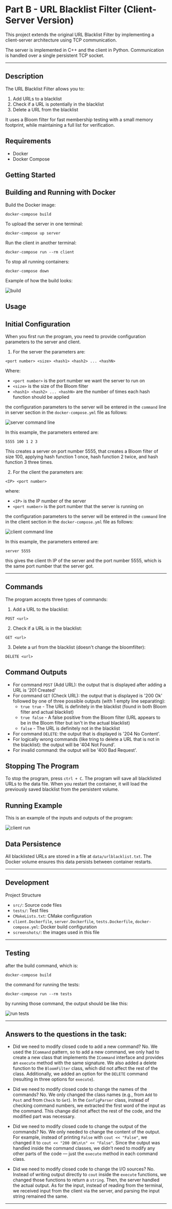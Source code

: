 # Part B - URL Blacklist Filter (Client-Server Version)
This project extends the original URL Blacklist Filter by implementing a client-server architecture using TCP communication.

The server is implemented in C++ and the client in Python. Communication is handled over a single persistent TCP socket.

---

## Description
The URL Blacklist Filter allows you to:

1. Add URLs to a blacklist
2. Check if a URL is potentially in the blacklist
3. Delete a URL from the blacklist

It uses a Bloom filter for fast membership testing with a small memory footprint, while maintaining a full list for verification.

## Requirements

- Docker
- Docker Compose

## Getting Started
## Building and Running with Docker

Build the Docker image:
```
docker-compose build
```

To upload the server in one terminal:
```
docker-compose up server
```

Run the client in another terminal:
```
docker-compose run --rm client
```

To stop all running containers:
```
docker-compose down
```
Example of how the build looks:

![build](screenshots/build.png)

## Usage
## Initial Configuration
When you first run the program, you need to provide configuration parameters to the server and client.
1. For the server the parameters are:
```
<port number> <size> <hash1> <hash2> ... <hashN>
```
Where:

- `<port number>` is the port number we want the server to run on
- `<size>` is the size of the Bloom filter
- `<hash1> <hash2> ... <hashN>` are the number of times each hash function should be applied

the configuration parameters to the server will be entered in the `command` line in server section in the `docker-compose.yml` file as follows:

![server command line](screenshots/server_command.png)

In this example, the parameters entered are:
```
5555 100 1 2 3
```
This creates a server on port number 5555, that creates a Bloom filter of size 100, applying hash function 1 once, hash function 2 twice, and hash function 3 three times.

2. For the client the parameters are:
```
<IP> <port number> 
```
where:

- `<IP>` is the IP number of the server
- `<port number>` is the port number that the server is running on

the configuration parameters to the server will be entered in the `command` line in the client section in the `docker-compose.yml` file as follows:

![client command line](screenshots/client_command.png)

In this example, the parameters entered are:
```
server 5555
```
this gives the client th IP of the server and the port number 5555, which is the same port number that the server got.

---

## Commands
The program accepts three types of commands:

1. Add a URL to the blacklist:
```
POST <url>
```

2. Check if a URL is in the blacklist:
```
GET <url>
```

3. Delete a url from the blacklist (doesn't change the bloomfilter):
```
DELETE <url>
```

## Command Outputs

- For command `POST` (Add URL): the output that is displayed after adding a URL is '201 Created'
- For command `GET` (Check URL): the output that is displayed is '200 Ok' followed by one of three possible outputs (with 1 empty line separating):
  - `true true` - The URL is definitely in the blacklist (found in both Bloom filter and actual blacklist)
  - `true false` - A false positive from the Bloom filter (URL appears to be in the Bloom filter but isn't in the actual blacklist)
  - `false` - The URL is definitely not in the blacklist
- For command `DELETE`: the output that is displayed is '204 No Content'.
- For logically wrong commands (like tring to delete a URL that is not in the blacklist): the output will be '404 Not Found'.
- For invalid command: the output will be '400 Bad Request'.

## Stopping The Program
To stop the program, press `ctrl + C`.
The program will save all blacklisted URLs to the data file. When you restart the container, it will load the previously saved blacklist from the persistent volume.

## Running Example
This is an example of the inputs and outputs of the program:

![client run](screenshots/running_client.png)


## Data Persistence
All blacklisted URLs are stored in a file at `data/urlblacklist.txt`. The Docker volume ensures this data persists between container restarts.

---

## Development
Project Structure

- `src/`: Source code files
- `tests/`: Test files
- `CMakeLists.txt`: CMake configuration
- `client.Dockerfile`, `server.Dockerfile`, `tests.Dockerfile`, `docker-compose.yml`: Docker build configuration
- `screenshots/`: the images used in this file

---

## Testing
after the build command, which is:
```
docker-compose build
```

the command for running the tests:
```
docker-compose run --rm tests
```

by running those command, the output should be like this:

![run tests](screenshots/running_tests.png)

---

## Answers to the questions in the task:
- Did we need to modify closed code to add a new command?
No. We used the `ICommand` pattern, so to add a new command, we only had to create a new class that implements the `ICommand` interface and provides an `execute` method with the same signature.
We also added a delete function to the `BloomFilter` class, which did not affect the rest of the class. Additionally, we added an option for the `DELETE` command (resulting in three options for `execute`).

- Did we need to modify closed code to change the names of the commands?
No. We only changed the class names (e.g., from `Add` to `Post` and from `Check` to `Get`). In the `ConfigParser` class, instead of checking command numbers, we extracted the first word of the input as the command. This change did not affect the rest of the code, and the modified part was necessary.

- Did we need to modify closed code to change the output of the commands?
No. We only needed to change the content of the output. For example, instead of printing `False` with `cout << "False"`, we changed it to `cout << "200 OK\n\n" << "False"`.
Since the output was handled inside the command classes, we didn’t need to modify any other parts of the code — just the `execute` method in each command class.

- Did we need to modify closed code to change the I/O sources?
No. Instead of writing output directly to `cout` inside the `execute` functions, we changed those functions to return a `string`. Then, the server handled the actual output.
As for the input, instead of reading from the terminal, we received input from the client via the server, and parsing the input string remained the same.

---